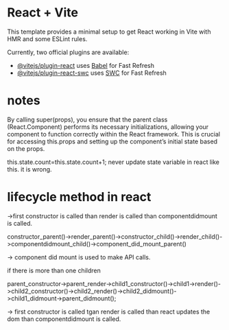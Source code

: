 # React + Vite

This template provides a minimal setup to get React working in Vite with HMR and some ESLint rules.

Currently, two official plugins are available:

- [@vitejs/plugin-react](https://github.com/vitejs/vite-plugin-react/blob/main/packages/plugin-react/README.md) uses [Babel](https://babeljs.io/) for Fast Refresh
- [@vitejs/plugin-react-swc](https://github.com/vitejs/vite-plugin-react-swc) uses [SWC](https://swc.rs/) for Fast Refresh


# notes
By calling super(props), you ensure that the parent class (React.Component) performs its necessary initializations, allowing your component to function correctly within the React framework. This is crucial for accessing this.props and setting up the component’s initial state based on the props.

this.state.count=this.state.count+1;
never update state variable in react like this. it is wrong.


# lifecycle method in react
->first constructor is called than render is called than componentdidmount is called.

constructor_parent()->render_parent()->constructor_child()->render_child()->componentdidmount_child()->component_did_mount_parent()

-> component did mount is used to make API calls. 


if there is more than one children

parent_constructor->parent_render->child1_constructor()->child1->render()->child2_constructor()->child2_render()->child2_didmount()->child1_didmount->parent_didmount();


-> first constructor is called tgan render is called than react updates the dom than componentdidmount is called. 